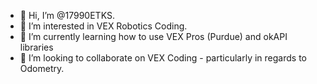- 👋 Hi, I’m @17990ETKS.
- 👀 I’m interested in VEX Robotics Coding.
- 🌱 I’m currently learning how to use VEX Pros (Purdue) and okAPI libraries
- 💞️ I’m looking to collaborate on VEX Coding - particularly in regards to Odometry.


<!---
17990ETKS/17990ETKS is a ✨ special ✨ repository because its `README.md` (this file) appears on your GitHub profile.
You can click the Preview link to take a look at your changes.
--->
